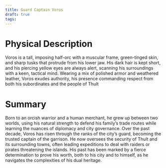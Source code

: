 ```yaml
---
title: Guard Captain Voros
draft: true
tags:
---
```

# Physical Description
Voros is a tall, imposing half-orc with a muscular frame, green-tinged skin, and sharp tusks that protrude from his lower jaw. His dark hair is kept short, and his piercing yellow eyes are always alert, scanning his surroundings with a keen, tactical mind. Wearing a mix of polished armor and weathered leather, Voros exudes authority, his presence commanding respect from both his subordinates and the people of Thult

# Summary
Born to an orcish warrior and a human merchant, he grew up between two worlds, using his natural strength to defend his family’s trade routes while learning the nuances of diplomacy and city governance. Over the past decade, Voros has risen through the ranks of the city’s guard, becoming the trusted captain of the garrison. He now oversees the security of Thult and its surrounding towns, often leading expeditions to deal with raiders or pirates threatening the islands. His past has been marked by a fierce determination to prove his worth, both to his city and to himself, as he navigates the complexities of his dual heritage.
